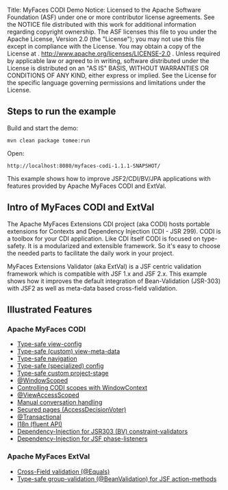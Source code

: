 Title: MyFaces CODI Demo
Notice:    Licensed to the Apache Software Foundation (ASF) under one
           or more contributor license agreements.  See the NOTICE file
           distributed with this work for additional information
           regarding copyright ownership.  The ASF licenses this file
           to you under the Apache License, Version 2.0 (the
           "License"); you may not use this file except in compliance
           with the License.  You may obtain a copy of the License at
           .
             http://www.apache.org/licenses/LICENSE-2.0
           .
           Unless required by applicable law or agreed to in writing,
           software distributed under the License is distributed on an
           "AS IS" BASIS, WITHOUT WARRANTIES OR CONDITIONS OF ANY
           KIND, either express or implied.  See the License for the
           specific language governing permissions and limitations
           under the License.

<h2>Steps to run the example</h2>

Build and start the demo:

    mvn clean package tomee:run

Open:

    http://localhost:8080/myfaces-codi-1.1.1-SNAPSHOT/

This example shows how to improve JSF2/CDI/BV/JPA applications with features provided by Apache MyFaces CODI and ExtVal.

<h2>Intro of MyFaces CODI and ExtVal</h2>

The Apache MyFaces Extensions CDI project (aka CODI) hosts portable extensions for Contexts and Dependency Injection (CDI - JSR 299). CODI is a toolbox for your CDI application. Like CDI itself CODI is focused on type-safety. It is a modularized and extensible framework. So it's easy to choose the needed parts to facilitate the daily work in your project.

MyFaces Extensions Validator (aka ExtVal) is a JSF centric validation framework which is compatible with JSF 1.x and JSF 2.x.
This example shows how it improves the default integration of Bean-Validation (JSR-303) with JSF2 as well as meta-data based cross-field validation.


<h2>Illustrated Features</h2>

<h3>Apache MyFaces CODI</h3>

<ul>
    <li><a href="./src/main/java/org/superbiz/myfaces/view/config/Pages.java" target="_blank">Type-safe view-config</a></li>
    <li><a href="./src/main/java/org/superbiz/myfaces/view/InfoPage.java" target="_blank">Type-safe (custom) view-meta-data</a></li>
    <li><a href="./src/main/java/org/superbiz/myfaces/view/MenuBean.java" target="_blank">Type-safe navigation</a></li>
    <li><a href="./src/main/java/org/superbiz/myfaces/CustomJsfModuleConfig.java" target="_blank">Type-safe (specialized) config</a></li>
    <li><a href="./src/main/java/org/superbiz/myfaces/CustomProjectStage.java" target="_blank">Type-safe custom project-stage</a></li>
    <li><a href="./src/main/java/org/superbiz/myfaces/view/UserHolder.java" target="_blank">@WindowScoped</a></li>
    <li><a href="./src/main/java/org/superbiz/myfaces/view/MenuBean.java" target="_blank">Controlling CODI scopes with WindowContext</a></li>
    <li><a href="./src/main/java/org/superbiz/myfaces/view/FeedbackPage.java" target="_blank">@ViewAccessScoped</a></li>
    <li><a href="./src/main/java/org/superbiz/myfaces/view/FeedbackPage.java" target="_blank">Manual conversation handling</a></li>
    <li><a href="./src/main/java/org/superbiz/myfaces/view/security/LoginAccessDecisionVoter.java" target="_blank">Secured pages (AccessDecisionVoter)</a></li>
    <li><a href="./src/main/java/org/superbiz/myfaces/repository/Repository.java" target="_blank">@Transactional</a></li>
    <li><a href="./src/main/java/org/superbiz/myfaces/view/RegistrationPage.java" target="_blank">I18n (fluent API)</a></li>
    <li><a href="./src/main/java/org/superbiz/myfaces/domain/validation/UniqueUserNameValidator.java" target="_blank">Dependency-Injection for JSR303 (BV) constraint-validators</a></li>
    <li><a href="./src/main/java/org/superbiz/myfaces/DebugPhaseListener.java" target="_blank">Dependency-Injection for JSF phase-listeners</a></li>
</ul>

<h3>Apache MyFaces ExtVal</h3>

<ul>
    <li><a href="./src/main/java/org/superbiz/myfaces/view/RegistrationPage.java" target="_blank">Cross-Field validation (@Equals)</a></li>
    <li><a href="./src/main/java/org/superbiz/myfaces/view/RegistrationPage.java" target="_blank">Type-safe group-validation (@BeanValidation) for JSF action-methods</a></li>
</ul>